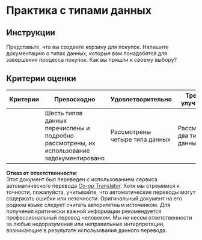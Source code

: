 <!--
CO_OP_TRANSLATOR_METADATA:
{
  "original_hash": "3869244ceda606c4969d8cdd82679867",
  "translation_date": "2025-08-25T21:57:11+00:00",
  "source_file": "2-js-basics/1-data-types/assignment.md",
  "language_code": "ru"
}
-->
# Практика с типами данных

## Инструкции

Представьте, что вы создаете корзину для покупок. Напишите документацию о типах данных, которые вам понадобятся для завершения процесса покупок. Как вы пришли к своему выбору?

## Критерии оценки

Критерии | Превосходно | Удовлетворительно | Требует улучшения
--- | --- | --- | --- |
||Шесть типов данных перечислены и подробно рассмотрены, их использование задокументировано|Рассмотрены четыре типа данных|Рассмотрены два типа данных|

**Отказ от ответственности**:  
Этот документ был переведен с использованием сервиса автоматического перевода [Co-op Translator](https://github.com/Azure/co-op-translator). Хотя мы стремимся к точности, пожалуйста, учитывайте, что автоматические переводы могут содержать ошибки или неточности. Оригинальный документ на его родном языке следует считать авторитетным источником. Для получения критически важной информации рекомендуется профессиональный перевод человеком. Мы не несем ответственности за любые недоразумения или неправильные интерпретации, возникающие в результате использования данного перевода.